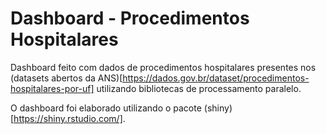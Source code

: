 # Dashboard - Procedimentos Hospitalares

Dashboard feito com dados de procedimentos hospitalares presentes nos (datasets abertos da ANS)[https://dados.gov.br/dataset/procedimentos-hospitalares-por-uf] utilizando bibliotecas de processamento paralelo.

O dashboard foi elaborado utilizando o pacote (shiny)[https://shiny.rstudio.com/]. 
